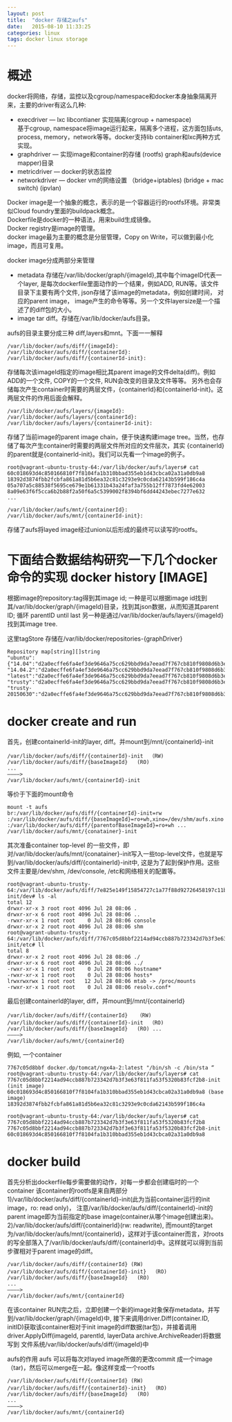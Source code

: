```yaml
---
layout: post
title:  "docker 存储之aufs"
date:   2015-08-10 11:33:25
categories: linux 
tags: docker linux storage
---
```

概述
========
docker将网络，存储，监控以及cgroup/namespace和docker本身抽象隔离开来，主要的driver有这么几种:

*	execdriver  — lxc libcontianer 实现隔离(cgroup + namespace)  
基于cgroup, namespace将image运行起来，隔离多个进程，这方面包括uts, process, memory，network等等。docker支持lib container和lxc两种方式实现。  
*	graphdriver — 实现image和container的存储 (rootfs)   graph和aufs(device mapper)目录  
*	metricdriver — docker的状态监控  
*	networkdriver — docker vm的网络设置  （bridge+iptables) (bridge + mac switch) (ipvlan)  


Docker image是一个抽象的概念，表示的是一个容器运行的rootfs环境。非常类似Cloud foundry里面的buildpack概念。  
Dockerfile是docker的一种语法，用来build生成镜像。  
Docker registry是image的管理。  
docker image最为主要的概念是分层管理，Copy on Write，可以做到最小化image，而且可复用。 

docker image分成两部分来管理

*	metadata 存储在/var/lib/docker/graph/{imageId},其中每个imageID代表一个layer, 是每次dockerfile里面动作的一个结果，例如ADD, RUN等。该文件目录下主要有两个文件, json存储了该image的metadata，例如创建时间， 对应的parent image， image产生的命令等等。另一个文件layersize是一个描述了的diff包的大小。
*	image tar diff。存储在/var/lib/docker/aufs目录。

aufs的目录主要分成三种 diff,layers和mnt。下面一一解释

	/var/lib/docker/aufs/diff/{imageId}:  
	/var/lib/docker/aufs/diff/{containerId}:  
	/var/lib/docker/aufs/diff/{containerId-init}:  
存储每次该imageId指定的image相比其parent image的文件delta(diff)。例如ADD的一个文件, COPY的一个文件, RUN会改变的目录及文件等等。
另外也会存储每次产生container时需要的两层文件，{containerId}和{containerId-init}。这两层文件的作用后面会解释。

	/var/lib/docker/aufs/layers/{imageId}:  
	/var/lib/docker/aufs/layers/{containerId}:  
	/var/lib/docker/aufs/layers/{containerId-init}:  
存储了当前image的parent image chain，便于快速构建image tree。当然，也存储了每次产生container时需要的两层文件所对应的文件层次，其实
{containerId}的parent就是{containerId-init}。我们可以先看一个image的例子。

	root@vagrant-ubuntu-trusty-64:/var/lib/docker/aufs/layers# cat 60c018693d4c850166810f7f8104fa1b310bbad355eb1d43cbca02a31a0db9a8
	18392d3874fbb2fcbfa861a81d5b6ea32c81c3293e9c0cda62143b599f186c4a
	05a707a5c88538f5695ce679e1b61331b43a24faf3a755b12ff7873fd4e62003
	8a09e63f6f5cca6b2b88f2a50f6a5c5399002f8394bf6dd44243ebec7277e632
	...

	/var/lib/docker/aufs/mnt/{containerId}:
	/var/lib/docker/aufs/mnt/{containerId-init}:
存储了aufs将layed image经过union以后形成的最终可以读写的rootfs。


下面结合数据结构研究一下几个docker命令的实现
docker history [IMAGE]
========
根据image的repository:tag得到其image id;
一种是可以根据image id找到其/var/lib/docker/graph/{imageId}目录，找到其json数据，从而知道其parent ID;
循环 parentID until last 
另一种是通过/var/lib/docker/aufs/layers/{imageId}找到其image tree.

这里tagStore 存储在/var/lib/docker/repositories-{graphDriver}

	Repository map[string][]string
	"ubuntu":
	{"14.04":"d2a0ecffe6fa4ef3de9646a75cc629bbd9da7eead7f767cb810f9808d6b3ecb6",
	"14.04.2":"d2a0ecffe6fa4ef3de9646a75cc629bbd9da7eead7f767cb810f9808d6b3ecb6",
	"latest":"d2a0ecffe6fa4ef3de9646a75cc629bbd9da7eead7f767cb810f9808d6b3ecb6",
	"trusty":"d2a0ecffe6fa4ef3de9646a75cc629bbd9da7eead7f767cb810f9808d6b3ecb6",
	"trusty-20150630":"d2a0ecffe6fa4ef3de9646a75cc629bbd9da7eead7f767cb810f9808d6b3ecb6"}

docker create and run
======

首先，创建containerId-init的layer, diff。并mount到/mnt/{containerId}-init

	/var/lib/docker/aufs/diff/{containerId}-init  （RW)
	/var/lib/docker/aufs/diff/{baseImageId}   (RO)
	...
	————>
	/var/lib/docker/aufs/mnt/{containerId}-init

等价于下面的mount命令

	mount -t aufs
	br:/var/lib/docker/aufs/diff/{containerId}-init=rw
	:/var/lib/docker/aufs/diff/{baseImageId}=ro+wh,xino=/dev/shm/aufs.xino
	:/var/lib/docker/aufs/diff/{parentofBaseImageId}=ro+wh ...
	/var/lib/docker/aufs/mnt/{conatainer}-init

其次准备container top-level 的一些文件，即对/var/lib/docker/aufs/mnt/{conatainer}-init写入一些top-level文件，也就是写到/var/lib/docker/aufs/diff/{containerId}-init中, 这是为了起到保护作用。这些文件主要是/dev/shm, /dev/console, /etc和网络相关的配置等。

	root@vagrant-ubuntu-trusty-64:/var/lib/docker/aufs/diff/7e825e149f15854727c1a77f88d92726458197c11b52d6375664db1e4065e0ae-init/dev# ls -al
	total 12
	drwxr-xr-x 3 root root 4096 Jul 28 08:06 .
	drwxr-xr-x 6 root root 4096 Jul 28 08:06 ..
	-rwxr-xr-x 1 root root    0 Jul 28 08:06 console
	drwxr-xr-x 2 root root 4096 Jul 28 08:06 shm
	root@vagrant-ubuntu-trusty-64:/var/lib/docker/aufs/diff/7767c05d8bbf2214ad94ccb887b723342d7b3f3e63f811fa53f5320b83fcf2b8-init/etc# ll
	total 8
	drwxr-xr-x 2 root root 4096 Jul 28 08:06 ./
	drwxr-xr-x 6 root root 4096 Jul 28 08:06 ../
	-rwxr-xr-x 1 root root    0 Jul 28 08:06 hostname*
	-rwxr-xr-x 1 root root    0 Jul 28 08:06 hosts*
	lrwxrwxrwx 1 root root   12 Jul 28 08:06 mtab -> /proc/mounts
	-rwxr-xr-x 1 root root    0 Jul 28 08:06 resolv.conf*

最后创建containerId的layer, diff，并mount到/mnt/{containerId}

	/var/lib/docker/aufs/diff/{containerId}   （RW)
	/var/lib/docker/aufs/diff/{containerId}-init  （RO)
	/var/lib/docker/aufs/diff/{baseImageId}   (RO) ...
	————>
	/var/lib/docker/aufs/mnt/{containerId}

例如, 一个container

	7767c05d8bbf docker.dp/tomcat/ngx4a-2:latest "/bin/sh -c /bin/sta “
	root@vagrant-ubuntu-trusty-64:/var/lib/docker/aufs/layers# cat 7767c05d8bbf2214ad94ccb887b723342d7b3f3e63f811fa53f5320b83fcf2b8-init (init image)
	60c018693d4c850166810f7f8104fa1b310bbad355eb1d43cbca02a31a0db9a8 (base image)
	18392d3874fbb2fcbfa861a81d5b6ea32c81c3293e9c0cda62143b599f186c4a

	root@vagrant-ubuntu-trusty-64:/var/lib/docker/aufs/layers# cat 7767c05d8bbf2214ad94ccb887b723342d7b3f3e63f811fa53f5320b83fcf2b8
	7767c05d8bbf2214ad94ccb887b723342d7b3f3e63f811fa53f5320b83fcf2b8-init
	60c018693d4c850166810f7f8104fa1b310bbad355eb1d43cbca02a31a0db9a8

docker build
======
首先分析出dockerfile每步需要做的动作，对每一步都会创建临时的一个container
该container的rootfs是来自两部分  
1)/var/lib/docker/aufs/diff/{containerId}-init(此为当前container运行的init image，ro: read only)，
注意/var/lib/docker/aufs/diff/{containerId}-init的parent image即为当前指定的base image(container从哪个image创建出来)。   
2)/var/lib/docker/aufs/diff/{containerId}(rw: readwrite), 而mount的target为/var/lib/docker/aufs/mnt/{containerId}，这样对于该container而言，对roots的写全部落入了/var/lib/docker/aufs/diff/{containerId}中。这样就可以得到当前步骤相对于parent image的diff。

	/var/lib/docker/aufs/diff/{containerId} (RW)
	/var/lib/docker/aufs/diff/{containerId}-init}  （RO)
	/var/lib/docker/aufs/diff/{baseImageId}   (RO)
	...
	————>
	/var/lib/docker/aufs/mnt/{containerId}

在该container RUN完之后，立即创建一个新的image对象保存metadata，并写到/var/lib/docker/graph/{imageId}中,
接下来调用driver.Diff(container.ID, initID)获取该container相对于init image的diff数据(tar包)，并接着调用
driver.ApplyDiff(imageId, parentId, layerData archive.ArchiveReader)将数据写到 文件系统/var/lib/docker/aufs/diff/{imageId}中


aufs的作用
aufs 可以将每次对layed image所做的更改commit 成一个image（tar)，然后可以merge在一起。像这样变成一个rootfs
	
	/var/lib/docker/aufs/diff/{containerId} (RW)
	/var/lib/docker/aufs/diff/{containerId}-init}  （RO)
	/var/lib/docker/aufs/diff/{baseImageId}   (RO)
	...
	————>
	/var/lib/docker/aufs/mnt/{containerId}

